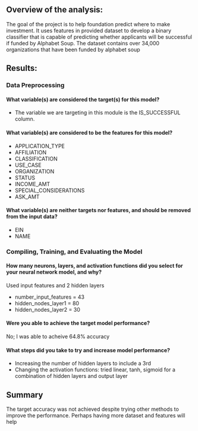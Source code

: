 ## Overview of the analysis: 

The goal of the project is to help foundation predict where to make investment. It uses features in provided dataset to develop a binary classifier that is capable of predicting whether applicants will be successful if funded by Alphabet Soup. The dataset contains over 34,000 organizations that have been funded by alphabet soup


## Results: 

### Data Preprocessing

#### What variable(s) are considered the target(s) for this model? 
- The variable we are targeting in this module is the IS_SUCCESSFUL column.

#### What variable(s) are considered to be the features for this model? 

* APPLICATION_TYPE
* AFFILIATION
* CLASSIFICATION
* USE_CASE
* ORGANIZATION
* STATUS
* INCOME_AMT
* SPECIAL_CONSIDERATIONS
* ASK_AMT

#### What variable(s) are neither targets nor features, and should be removed from the input data?

* EIN
* NAME

### Compiling, Training, and Evaluating the Model
#### How many neurons, layers, and activation functions did you select for your neural network model, and why?
Used input features and 2 hidden layers
* number_input_features = 43
* hidden_nodes_layer1 = 80
* hidden_nodes_layer2 = 30

#### Were you able to achieve the target model performance?
No; I was able to acheive 64.8% accuracy

#### What steps did you take to try and increase model performance?

-  Increasing the number of hidden layers to include a 3rd
- Changing the activation functions: tried linear, tanh, sigmoid for a combination of hidden layers and output layer

 
## Summary
The target accuracy was not achieved despite trying other methods to improve the performance. Perhaps having more dataset and features will help 
